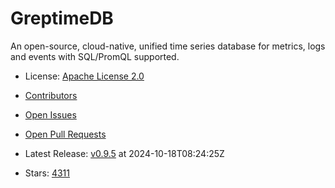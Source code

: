 # GreptimeDB

An open-source, cloud-native, unified time series database for metrics, logs and events with SQL/PromQL supported.
- License: [Apache License 2.0](https://spdx.org/licenses/Apache-2.0.html)

- [Contributors](https://github.com/GreptimeTeam/greptimedb/graphs/contributors)
- [Open Issues](https://github.com/GreptimeTeam/greptimedb/issues?q=sort%3Aupdated-desc+is%3Aissue+is%3Aopen)
- [Open Pull Requests](https://github.com/GreptimeTeam/greptimedb/pulls?q=sort%3Aupdated-desc+is%3Apr+is%3Aopen)
- Latest Release: [v0.9.5](https://github.com/GreptimeTeam/greptimedb/releases/tag/v0.9.5) at 2024-10-18T08:24:25Z

- Stars: [4311](https://github.com/GreptimeTeam/greptimedb/stargazers)

